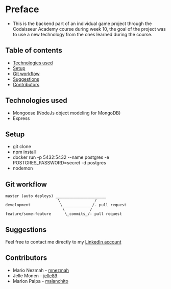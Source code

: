 # Preface
- This is the backend part of an individual game project through the Codaisseur Academy course during week 10, the goal of the project was to use a new technology from the ones learned during the course.

## Table of contents

- [Technologies used](#Technologies-used)
- [Setup](#Setup)
- [Git workflow](#Git-workflow)
- [Suggestions](#Suggestions)
- [Contributors](#Contributors)

## Technologies used
- Mongoose (NodeJs object modeling for MongoDB)
- Express

## Setup
- git clone
- npm install
- docker run -p 5432:5432 --name postgres -e POSTGRES_PASSWORD=secret -d postgres
- nodemon

## Git workflow

```
master (auto deploys) ______________________
                       \               /
development             \_____________/- pull request
                         \           /
feature/some-feature      \_commits_/- pull request
```

## Suggestions

Feel free to contact me directly to my [LinkedIn account](https://www.linkedin.com/in/marlon-saul-palpa-zavala-539620183/)

## Contributors

- Mario Nezmah - [mnezmah](https://github.com/mnezmah)
- Jelle Monen - [jelle89](https://github.com/jelle89)
- Marlon Palpa - [malanchito](https://github.com/malanchito)
